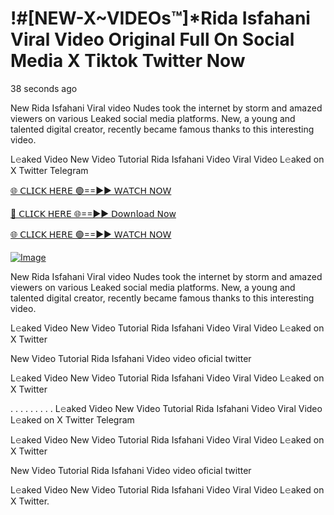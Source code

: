 # !#[NEW-X~VIDEOs™]*Rida Isfahani Viral Video Original Full On Social Media X Tiktok Twitter Now

38 seconds ago

New Rida Isfahani Viral video Nudes took the internet by storm and amazed viewers on various Leaked social media platforms. New, a young and talented digital creator, recently became famous thanks to this interesting video.

L𝚎aked Video New Video Tutorial Rida Isfahani Video Viral Video L𝚎aked on X Twitter Telegram

[🌐 𝖢𝖫𝖨𝖢𝖪 𝖧𝖤𝖱𝖤 🟢==►► 𝖶𝖠𝖳𝖢𝖧 𝖭𝖮𝖶](https://3-tanei-pinik.blogspot.com/2025/02/viral-video.html)

[🔴 𝖢𝖫𝖨𝖢𝖪 𝖧𝖤𝖱𝖤 🌐==►► 𝖣𝗈𝗐𝗇𝗅𝗈𝖺𝖽 𝖭𝗈𝗐](https://3-tanei-pinik.blogspot.com/2025/02/viral-video.html)

[🌐 𝖢𝖫𝖨𝖢𝖪 𝖧𝖤𝖱𝖤 🟢==►► 𝖶𝖠𝖳𝖢𝖧 𝖭𝖮𝖶](https://3-tanei-pinik.blogspot.com/2025/02/viral-video.html)

[![Image](https://github.com/user-attachments/assets/ff3b7bd4-415c-4ca3-a6c8-b1f096193c29)](https://3-tanei-pinik.blogspot.com/2025/02/viral-video.html)

New Rida Isfahani Viral video Nudes took the internet by storm and amazed viewers on various Leaked social media platforms. New, a young and talented digital creator, recently became famous thanks to this interesting video.

L𝚎aked Video New Video Tutorial Rida Isfahani Video Viral Video L𝚎aked on X Twitter

New Video Tutorial Rida Isfahani Video video oficial twitter

L𝚎aked Video New Video Tutorial Rida Isfahani Video Viral Video L𝚎aked on X Twitter

. . . . . . . . . L𝚎aked Video New Video Tutorial Rida Isfahani Video Viral Video L𝚎aked on X Twitter Telegram

L𝚎aked Video New Video Tutorial Rida Isfahani Video Viral Video L𝚎aked on X Twitter

New Video Tutorial Rida Isfahani Video video oficial twitter

L𝚎aked Video New Video Tutorial Rida Isfahani Video Viral Video L𝚎aked on X Twitter.
